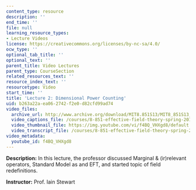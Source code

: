 ```yaml
---
content_type: resource
description: ''
end_time: ''
file: null
learning_resource_types:
- Lecture Videos
license: https://creativecommons.org/licenses/by-nc-sa/4.0/
ocw_type: ''
optional_tab_title: ''
optional_text: ''
parent_title: Video Lectures
parent_type: CourseSection
related_resources_text: ''
resource_index_text: ''
resourcetype: Video
start_time: ''
title: 'Lecture 2: Dimensional Power Counting'
uid: b263a22a-ea06-2742-f2e0-d82cfd99ad74
video_files:
  archive_url: http://www.archive.org/download/MIT8.851S13/MIT8_851S13_lec02_300k.mp4
  video_captions_file: /courses/8-851-effective-field-theory-spring-2013/a4f53ef437cf56a08275dffb0f9dd791_f4BQ_VHXgd8.vtt
  video_thumbnail_file: https://img.youtube.com/vi/f4BQ_VHXgd8/default.jpg
  video_transcript_file: /courses/8-851-effective-field-theory-spring-2013/60d5d4783b24b969991053491e00f73e_f4BQ_VHXgd8.pdf
video_metadata:
  youtube_id: f4BQ_VHXgd8
---
```


**Description:** In this lecture, the professor discussed Marginal & (ir)relevant operators, Standard Model as and EFT, and started topic of field redefinitions.

**Instructor:** Prof. Iain Stewart

